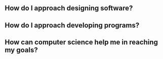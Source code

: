 ## How do I approach designing software?



## How do I approach developing programs?



## How can computer science help me in reaching my goals?

